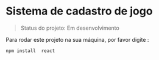 <h1> Sistema de  cadastro de jogo</h1>

>  Status do projeto: Em desenvolvimento

Para rodar este projeto na sua máquina, por favor digite  :

```
npm install  react  
```

